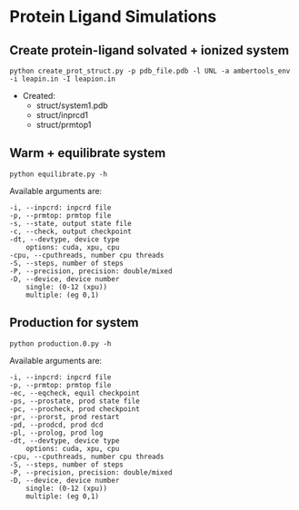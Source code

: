 # Protein Ligand Simulations

## Create protein-ligand solvated + ionized system

`python create_prot_struct.py -p pdb_file.pdb -l UNL -a ambertools_env -i leapin.in -I leapion.in`

* Created:
    - struct/system1.pdb
    - struct/inprcd1
    - struct/prmtop1

## Warm + equilibrate system

`python equilibrate.py -h`

Available arguments are:
```
-i, --inpcrd: inpcrd file
-p, --prmtop: prmtop file
-s, --state, output state file
-c, --check, output checkpoint
-dt, --devtype, device type
    options: cuda, xpu, cpu
-cpu, --cputhreads, number cpu threads
-S, --steps, number of steps
-P, --precision, precision: double/mixed
-D, --device, device number
    single: (0-12 (xpu))
    multiple: (eg 0,1)
```

## Production for system

`python production.0.py -h`

Available arguments are:

```
-i, --inpcrd: inpcrd file
-p, --prmtop: prmtop file
-ec, --eqcheck, equil checkpoint
-ps, --prostate, prod state file
-pc, --procheck, prod checkpoint
-pr, --prorst, prod restart
-pd, --prodcd, prod dcd
-pl, --prolog, prod log
-dt, --devtype, device type
    options: cuda, xpu, cpu
-cpu, --cputhreads, number cpu threads
-S, --steps, number of steps
-P, --precision, precision: double/mixed
-D, --device, device number
    single: (0-12 (xpu))
    multiple: (eg 0,1)
```

